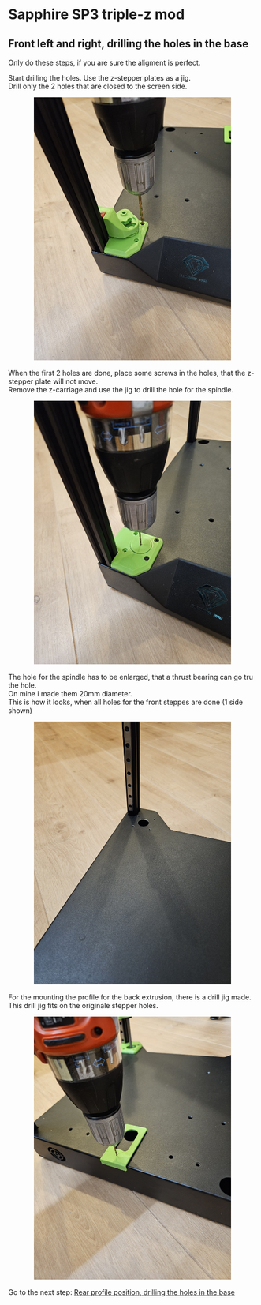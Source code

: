 # Sapphire SP3 triple-z mod

## Front left and right, drilling the holes in the base
Only do these steps, if you are sure the aligment is perfect. <br>

Start drilling the holes. Use the z-stepper plates as a jig. <br>
Drill only the 2 holes that are closed to the screen side. <br>
<p align="center">
  <img width="400" src="../pictures/20240103_192722.jpg">
</p>

When the first 2 holes are done, place some screws in the holes, that the z-stepper plate will not move. <br>
Remove the z-carriage and use the jig to drill the hole for the spindle. <br>
<p align="center">
  <img width="400" src="../pictures/20240103_193627.jpg">
</p>

The hole for the spindle has to be enlarged, that a thrust bearing can go tru the hole. <br>
On mine i made them 20mm diameter. <br>
This is how it looks, when all holes for the front steppes are done (1 side shown)
<p align="center">
  <img width="400" src="../pictures/20240103_201842.jpg">
</p>

For the mounting the profile for the back extrusion, there is a drill jig made. <br>
This drill jig fits on the originale stepper holes. <br>
<p align="center">
  <img width="400" src="../pictures/20240104_094700.jpg">
</p>

Go to the next step: <a href="../step4_rear_drilling/readme.md">Rear profile position, drilling the holes in the base</a>
